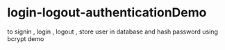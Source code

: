 # login-logout-authenticationDemo
to signin , login , logout , store user in database and hash password using bcrypt demo
